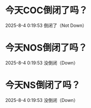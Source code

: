 # 今天COC倒闭了吗？

2025-8-4 0:19:53 倒闭了（Not Down）

# 今天NOS倒闭了吗？

2025-8-4 0:19:53 没倒闭（Down）

# 今天NS倒闭了吗？

2025-8-4 0:19:53 没倒闭（Down）

